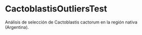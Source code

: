# CactoblastisOutliersTest
Análisis de selección de Cactoblastis cactorum en la región nativa (Argentina).
